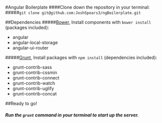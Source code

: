 #Angular Boilerplate
####Clone down the repository in your terminal:
#####`git clone git@github.com:JoshSpears3/ngBoilerplate.git`

##Dependencies
#####[Bower](http://bower.io/), Install components with `bower install` (packages included):
 - angular
 - angular-local-storage
 - angular-ui-router


#####[Grunt](http://gruntjs.com/), Install packages with `npm install` (dependencies included):
- grunt-contrib-sass
- grunt-contrib-cssmin
- grunt-contrib-connect
- grunt-contrib-watch
- grunt-contrib-uglify
- grunt-contrib-concat

##Ready to go!
##### Run the `grunt` command in your terminal to start up the server.
